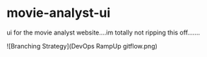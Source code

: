 # movie-analyst-ui
ui for the movie analyst website....im totally not ripping this off.......

![Branching Strategy](DevOps RampUp gitflow.png)
